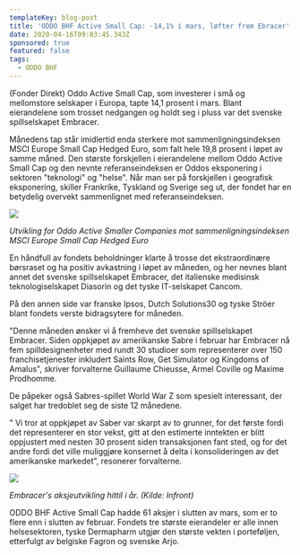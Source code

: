 ```yaml
---
templateKey: blog-post
title: 'ODDO BHF Active Small Cap: -14,1% i mars, løfter frem Ebracer'
date: 2020-04-16T09:03:45.343Z
sponsored: true
featured: false
tags:
  - ODDO BHF
---
```

(Fonder Direkt) Oddo Active Small Cap, som investerer i små og mellomstore selskaper i Europa, tapte 14,1 prosent i mars. Blant eierandelene som trosset nedgangen og holdt seg i pluss var det svenske spillselskapet Embracer.



Månedens tap står imidlertid enda sterkere mot sammenligningsindeksen MSCI Europe Small Cap Hedged Euro, som falt hele 19,8 prosent i løpet av samme måned. Den største forskjellen i eierandelene mellom Oddo Active Small Cap og den nevnte referanseindeksen er Oddos eksponering i sektoren "teknologi" og "helse". Når man ser på forskjellen i geografisk eksponering, skiller Frankrike, Tyskland og Sverige seg ut, der fondet har en betydelig overvekt sammenlignet med referanseindeksen.

![](/img/active.png)

_Utvikling for Oddo Active Smaller Companies mot sammenligningsindeksen MSCI Europe Small Cap Hedged Euro_



En håndfull av fondets beholdninger klarte å trosse det ekstraordinære børsraset og ha positiv avkastning i løpet av måneden, og her nevnes blant annet det svenske spillselskapet Embracer, det italienske medisinsk teknologiselskapet Diasorin og det tyske IT-selskapet Cancom.



På den annen side var franske Ipsos, Dutch Solutions30 og tyske Ströer blant fondets verste bidragsytere for måneden.



"Denne måneden ønsker vi å fremheve det svenske spillselskapet Embracer. Siden oppkjøpet av amerikanske Sabre i februar har Embracer nå fem spilldesignenheter med rundt 30 studioer som representerer over 150 franchisetjenester inkludert Saints Row, Get Simulator og Kingdoms of Amalus", skriver forvalterne Guillaume Chieusse, Armel Coville og Maxime Prodhomme.



De påpeker også Sabres-spillet World War Z som spesielt interessant, der salget har tredoblet seg de siste 12 månedene.



" Vi tror at oppkjøpet av Saber var skarpt av to grunner, for det første fordi det representerer en stor vekst, gitt at den estimerte inntekten er blitt oppjustert med nesten 30 prosent siden transaksjonen fant sted, og for det andre fordi det ville muliggjøre konsernet å delta i konsolideringen av det amerikanske markedet", resonerer forvalterne.

![](/img/embracer.png)

_Embracer's aksjeutvikling hittil i år. (Kilde: Infront)_



ODDO BHF Active Small Cap hadde 61 aksjer i slutten av mars, som er to flere enn i slutten av februar. Fondets tre største eierandeler er alle innen helsesektoren, tyske Dermapharm utgjør den største vekten i porteføljen, etterfulgt av belgiske Fagron og svenske Arjo.
